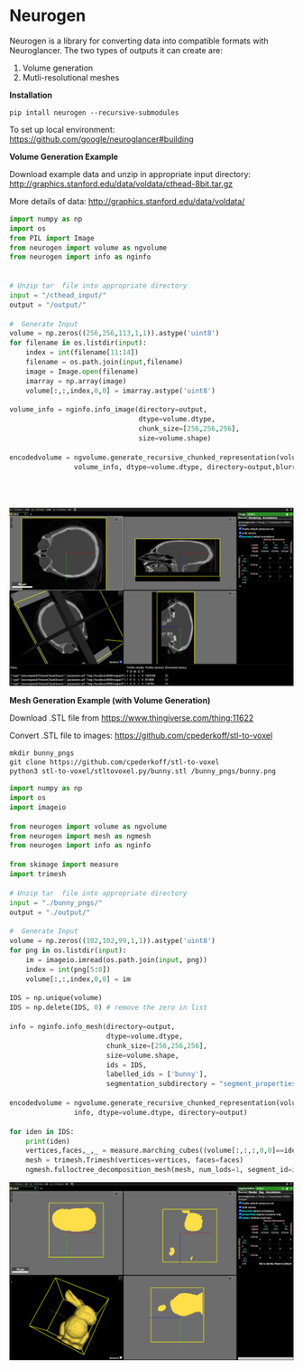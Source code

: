 # Neurogen

Neurogen is a library for converting data into compatible formats with Neuroglancer.
The two types of outputs it can create are:
1) Volume generation
2) Mutli-resolutional meshes



**Installation**

```Ubuntu
pip intall neurogen --recursive-submodules
```

To set up local environment:
https://github.com/google/neuroglancer#building

**Volume Generation Example**


Download example data and unzip in appropriate input directory:
http://graphics.stanford.edu/data/voldata/cthead-8bit.tar.gz

More details of data: http://graphics.stanford.edu/data/voldata/

```python
import numpy as np
import os
from PIL import Image
from neurogen import volume as ngvolume
from neurogen import info as nginfo


# Unzip tar  file into appropriate directory
input = "/cthead_input/"
output = "/output/"

#  Generate Input
volume = np.zeros((256,256,113,1,1)).astype('uint8')
for filename in os.listdir(input):
    index = int(filename[11:14])
    filename = os.path.join(input,filename)
    image = Image.open(filename)
    imarray = np.array(image)
    volume[:,:,index,0,0] = imarray.astype('uint8')

volume_info = nginfo.info_image(directory=output, 
                                dtype=volume.dtype, 
                                chunk_size=[256,256,256],
                                size=volume.shape)

encodedvolume = ngvolume.generate_recursive_chunked_representation(volume, 
                volume_info, dtype=volume.dtype, directory=output,blurring_method='average')





```
![plot](volume_generation_image.png)


**Mesh Generation Example (with Volume Generation)**

Download .STL file from https://www.thingiverse.com/thing:11622

Convert .STL file to images: https://github.com/cpederkoff/stl-to-voxel


```Ubuntu
mkdir bunny_pngs
git clone https://github.com/cpederkoff/stl-to-voxel
python3 stl-to-voxel/stltovoxel.py/bunny.stl /bunny_pngs/bunny.png
```


```python
import numpy as np
import os
import imageio

from neurogen import volume as ngvolume
from neurogen import mesh as ngmesh
from neurogen import info as nginfo

from skimage import measure
import trimesh

# Unzip tar  file into appropriate directory
input = "./bunny_pngs/"
output = "./output/"

#  Generate Input
volume = np.zeros((102,102,99,1,1)).astype('uint8')
for png in os.listdir(input):
    im = imageio.imread(os.path.join(input, png))
    index = int(png[5:8])
    volume[:,:,index,0,0] = im

IDS = np.unique(volume)
IDS = np.delete(IDS, 0) # remove the zero in list

info = nginfo.info_mesh(directory=output, 
                        dtype=volume.dtype, 
                        chunk_size=[256,256,256],
                        size=volume.shape,
                        ids = IDS,
                        labelled_ids = ['bunny'],
                        segmentation_subdirectory = "segment_properties")

encodedvolume = ngvolume.generate_recursive_chunked_representation(volume, 
                info, dtype=volume.dtype, directory=output)

for iden in IDS:
    print(iden)
    vertices,faces,_,_ = measure.marching_cubes((volume[:,:,:,0,0]==iden).astype("uint8"), level=0, step_size=1)
    mesh = trimesh.Trimesh(vertices=vertices, faces=faces)
    ngmesh.fulloctree_decomposition_mesh(mesh, num_lods=1, segment_id=iden, directory=output)
```
![plot](neuroglancer_bunny.png)
